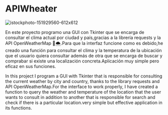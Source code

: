 # APIWheater

![istockphoto-151929560-612x612](https://github.com/user-attachments/assets/931adbc7-e45b-445e-889e-9f441e8cb635)


En este proyecto programo una GUI con Tkinter que se encarga de consultar el clima actual por ciudad y país,gracias a la librería requests y la API OpenWeatherMap 🌄🌨.Para que la interfaz funcione como es debido,he creado una función para consultar el clima y la temperatura de la ubicación que el usuario quiera consultar además de otra que se encarga de buscar y comprabar si existe una localización concreta.Aplicación muy simple pero eficaz en sus funciones. 

In this project I program a GUI with Tkinter that is responsible for consulting the current weather by city and country, thanks to the library requests and API OpenWeatherMap.For the interface to work properly, I have created a function to query the weather and temperature of the location that the user wants to consult in addition to another that is responsible for search and check if there is a particular location.very simple but effective application in its functions.
